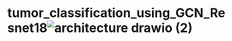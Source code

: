 # tumor_classification_using_GCN_Resnet18![architecture drawio (2)](https://github.com/wissal9999999999999/tumor_classification_using_GCN_Resnet18/assets/98689079/38473235-7d51-43de-bd8f-859cb989727e)

